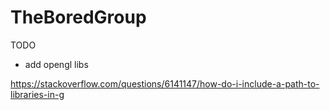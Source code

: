 # TheBoredGroup

TODO
- add opengl libs




https://stackoverflow.com/questions/6141147/how-do-i-include-a-path-to-libraries-in-g

